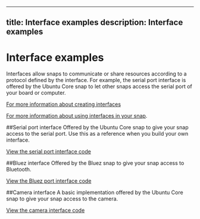 ----
title: Interface examples
description: Interface examples
----

# Interface examples

Interfaces allow snaps to communicate or share resources according to a protocol defined by the interface. For example, the serial port interface is offered by the Ubuntu Core snap to let other snaps access the serial port of your board or computer.

[For more information about creating interfaces](http://docs.ubuntu.com/core/en/guides/build-device/interfaces)

[For more information about using interfaces in your snap](http://snapcraft.io/docs/reference/interfaces).


##Serial port interface
Offered by the Ubuntu Core snap to give your snap access to the serial port. Use this as a reference when you build your own interface.

[View the serial port interface code](https://github.com/snapcore/snapd/blob/98c8e937625ce3134cf17025d8f0eb3e1016259a/interfaces/builtin/serial_port.go)

##Bluez interface
Offered by the Bluez snap to give your snap access to Bluetooth.

[View the Bluez port interface code](http://bazaar.launchpad.net/~ssweeny/bluez/snappy-interface/files)

##Camera interface
A basic implementation offered by the Ubuntu Core snap to give your snap access to the camera.

[View the camera interface code](https://github.com/snapcore/snapd/blob/98c8e937625ce3134cf17025d8f0eb3e1016259a/interfaces/builtin/camera.go)
